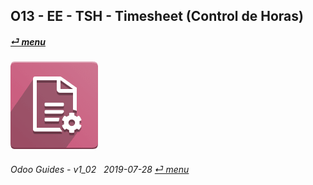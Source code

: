 ## O13 - EE - TSH - Timesheet (Control de Horas)
#### [_&#x23CE; menu_](/en-uk/o13/ee/en-uk-o13-ee-guides_menu.md)  
### ![](/doc/img/account_accountant.png)

###### Odoo Guides - v1_02 &nbsp; 2019-07-28  [_&#x23CE; menu_](/en-uk/o13/ee/en-uk-o13-ee-guides_menu.md)  
